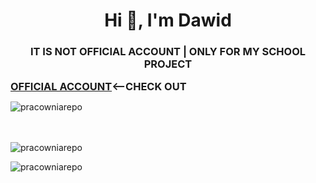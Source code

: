 <h1 align="center">Hi 👋, I'm Dawid</h1>
<h3 align="center">IT IS NOT OFFICIAL ACCOUNT <B>|</B> ONLY FOR MY SCHOOL PROJECT</h3>

<h3  style=" display: inline;"><a href="https://github.com/DarkSpine433" target="blank">OFFICIAL ACCOUNT</a><--CHECK OUT</h3>

<p><img align="left" src="https://github-readme-stats.vercel.app/api/top-langs?username=pracowniarepo&show_icons=true&locale=en&layout=compact" alt="pracowniarepo" /></p>
<br><br><br>
<p><img align="center" src="https://github-readme-streak-stats.herokuapp.com/?user=pracowniarepo&" alt="pracowniarepo" /></p>
  
<p align="left"> <img src="https://komarev.com/ghpvc/?username=pracowniarepo&label=Profile%20views&color=0e75b6&style=flat" alt="pracowniarepo" /> </p>

